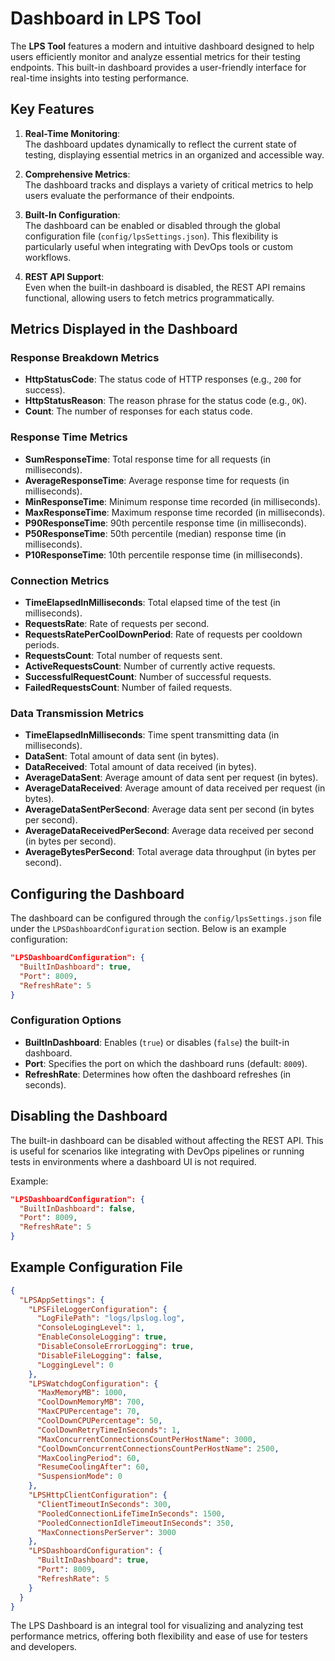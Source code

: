 
# Dashboard in LPS Tool

The **LPS Tool** features a modern and intuitive dashboard designed to help users efficiently monitor and analyze essential metrics for their testing endpoints. This built-in dashboard provides a user-friendly interface for real-time insights into testing performance.

## Key Features

1. **Real-Time Monitoring**:  
   The dashboard updates dynamically to reflect the current state of testing, displaying essential metrics in an organized and accessible way.

2. **Comprehensive Metrics**:  
   The dashboard tracks and displays a variety of critical metrics to help users evaluate the performance of their endpoints.

3. **Built-In Configuration**:  
   The dashboard can be enabled or disabled through the global configuration file (`config/lpsSettings.json`). This flexibility is particularly useful when integrating with DevOps tools or custom workflows.

4. **REST API Support**:  
   Even when the built-in dashboard is disabled, the REST API remains functional, allowing users to fetch metrics programmatically.

## Metrics Displayed in the Dashboard

### Response Breakdown Metrics
- **HttpStatusCode**: The status code of HTTP responses (e.g., `200` for success).
- **HttpStatusReason**: The reason phrase for the status code (e.g., `OK`).
- **Count**: The number of responses for each status code.

### Response Time Metrics
- **SumResponseTime**: Total response time for all requests (in milliseconds).
- **AverageResponseTime**: Average response time for requests (in milliseconds).
- **MinResponseTime**: Minimum response time recorded (in milliseconds).
- **MaxResponseTime**: Maximum response time recorded (in milliseconds).
- **P90ResponseTime**: 90th percentile response time (in milliseconds).
- **P50ResponseTime**: 50th percentile (median) response time (in milliseconds).
- **P10ResponseTime**: 10th percentile response time (in milliseconds).

### Connection Metrics
- **TimeElapsedInMilliseconds**: Total elapsed time of the test (in milliseconds).
- **RequestsRate**: Rate of requests per second.
- **RequestsRatePerCoolDownPeriod**: Rate of requests per cooldown periods.
- **RequestsCount**: Total number of requests sent.
- **ActiveRequestsCount**: Number of currently active requests.
- **SuccessfulRequestCount**: Number of successful requests.
- **FailedRequestsCount**: Number of failed requests.

### Data Transmission Metrics
- **TimeElapsedInMilliseconds**: Time spent transmitting data (in milliseconds).
- **DataSent**: Total amount of data sent (in bytes).
- **DataReceived**: Total amount of data received (in bytes).
- **AverageDataSent**: Average amount of data sent per request (in bytes).
- **AverageDataReceived**: Average amount of data received per request (in bytes).
- **AverageDataSentPerSecond**: Average data sent per second (in bytes per second).
- **AverageDataReceivedPerSecond**: Average data received per second (in bytes per second).
- **AverageBytesPerSecond**: Total average data throughput (in bytes per second).

## Configuring the Dashboard

The dashboard can be configured through the `config/lpsSettings.json` file under the `LPSDashboardConfiguration` section. Below is an example configuration:

```json
"LPSDashboardConfiguration": {
  "BuiltInDashboard": true,
  "Port": 8009,
  "RefreshRate": 5
}
```

### Configuration Options
- **BuiltInDashboard**: Enables (`true`) or disables (`false`) the built-in dashboard.
- **Port**: Specifies the port on which the dashboard runs (default: `8009`).
- **RefreshRate**: Determines how often the dashboard refreshes (in seconds).

## Disabling the Dashboard
The built-in dashboard can be disabled without affecting the REST API. This is useful for scenarios like integrating with DevOps pipelines or running tests in environments where a dashboard UI is not required.

Example:
```json
"LPSDashboardConfiguration": {
  "BuiltInDashboard": false,
  "Port": 8009,
  "RefreshRate": 5
}
```

## Example Configuration File

```json
{
  "LPSAppSettings": {
    "LPSFileLoggerConfiguration": {
      "LogFilePath": "logs/lpslog.log",
      "ConsoleLogingLevel": 1,
      "EnableConsoleLogging": true,
      "DisableConsoleErrorLogging": true,
      "DisableFileLogging": false,
      "LoggingLevel": 0
    },
    "LPSWatchdogConfiguration": {
      "MaxMemoryMB": 1000,
      "CoolDownMemoryMB": 700,
      "MaxCPUPercentage": 70,
      "CoolDownCPUPercentage": 50,
      "CoolDownRetryTimeInSeconds": 1,
      "MaxConcurrentConnectionsCountPerHostName": 3000,
      "CoolDownConcurrentConnectionsCountPerHostName": 2500,
      "MaxCoolingPeriod": 60,
      "ResumeCoolingAfter": 60,
      "SuspensionMode": 0
    },
    "LPSHttpClientConfiguration": {
      "ClientTimeoutInSeconds": 300,
      "PooledConnectionLifeTimeInSeconds": 1500,
      "PooledConnectionIdleTimeoutInSeconds": 350,
      "MaxConnectionsPerServer": 3000
    },
    "LPSDashboardConfiguration": {
      "BuiltInDashboard": true,
      "Port": 8009,
      "RefreshRate": 5
    }
  }
}
```

The LPS Dashboard is an integral tool for visualizing and analyzing test performance metrics, offering both flexibility and ease of use for testers and developers.
